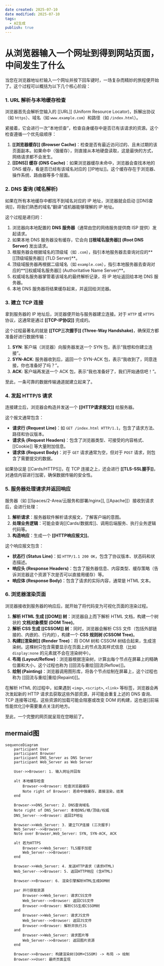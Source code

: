 ```yaml
---
date created: 2025-07-10
date modified: 2025-07-10
tags:
  - AI生成
publish: true
---
```


# 从浏览器输入一个网址到得到网站页面，中间发生了什么

当您在浏览器地址栏输入一个网址并按下回车键时，一场复杂而精妙的旅程便开始了。这个过程可以概括为以下几个核心阶段：

### 1. URL 解析与本地缓存检查

浏览器首先会解析您输入的 [[URL]] (Uniform Resource Locator)，拆解出协议（如 `https`）、域名（如 `www.example.com`）和路径（如 `/index.html`）。

紧接着，它会进行一次“本地侦查”，检查自身缓存中是否已有该请求的资源。这个检查遵循一个优先级顺序：

1. **[[浏览器缓存]] (Browser Cache)**：检查是否有最近访问过的、且未过期的该页面副本。如果命中（强缓存），则直接从本地硬盘读取，这是最快的方式，网络请求都不会发生。
2. **[[DNS]] 缓存 (DNS Cache)**：如果浏览器缓存未命中，浏览器会查找本地的 DNS 缓存，看是否已经有该域名对应的 [[IP地址]]。这个缓存存在于浏览器、操作系统、路由器等多个层面。

### 2. DNS 查询 (域名解析)

如果在所有本地缓存中都找不到域名对应的 IP 地址，浏览器就会启动 [[DNS查询]]，将我们熟悉的域名“翻译”成机器能够理解的 IP 地址。

这个过程是递归的：

1. 浏览器向本地配置的 **DNS 服务器**（通常由您的网络服务提供商 ISP 提供）发起请求。
2. 如果本地 DNS 服务器没有缓存，它会向 **[[根域名服务器]] (Root DNS Server)** 发出请求。
3. 根服务器会根据域名的顶级域（如 `.com`），指引本地服务器去查询对应的**[[顶级域服务器]] (TLD Server)**。
4. 顶级域服务器再根据二级域名（如 `example.com`），指引本地服务器去查询对应的**[[权威域名服务器]] (Authoritative Name Server)**。
5. 权威域名服务器掌管着该域名的最终解析记录，将 IP 地址返回给本地 DNS 服务器。
6. 本地 DNS 服务器将结果缓存起来，并返回给浏览器。

### 3. 建立 TCP 连接

拿到服务器的 IP 地址后，浏览器便开始与服务器建立连接。对于 `HTTP` 或 `HTTPS` 协议，这通常是通过 **[[TCP-IP协议]]** 完成的。

这个过程最著名的就是 **[[TCP三次握手]] (Three-Way Handshake)**，确保双方都准备好进行数据传输：

1. **SYN**: 客户端（浏览器）向服务器发送一个 SYN 包，表示“我想和你建立连接”。
2. **SYN-ACK**: 服务器收到后，返回一个 SYN-ACK 包，表示“我收到了，同意连接，你也准备好了吗？”。
3. **ACK**: 客户端再发送一个 ACK 包，表示“我也准备好了，我们开始通信吧！”。

至此，一条可靠的数据传输通道就建立起来了。

### 4. 发起 HTTP/S 请求

连接建立后，浏览器会构造并发送一个 **[[HTTP请求报文]]** 给服务器。

这个报文通常包含：

- **请求行 (Request Line)**：如 `GET /index.html HTTP/1.1`，包含了请求方法、路径和协议版本。
- **请求头 (Request Headers)**：包含了浏览器类型、可接受的内容格式、[[Cookie]] 等大量附加信息。
- **请求体 (Request Body)**：对于 `GET` 请求通常为空，但对于 `POST` 请求，则包含了需要提交的数据。

如果协议是 [[Cards/HTTPS]]，在 TCP 连接之上，还会进行 **[[TLS-SSL握手]]**，对通信内容进行加密，确保数据传输的安全性。

### 5. 服务器处理请求并返回响应

服务器（如 [[Spaces/2-Area/云服务和部署/nginx]], [[Apache]]）接收到请求后，会进行处理：

1. **解析请求**：服务器软件解析请求报文，了解客户端的意图。
2. **处理业务逻辑**：可能会查询[[Cards/数据库]]、调用后端服务、执行业务逻辑代码等。
3. **构造响应**：生成一个 **[[HTTP响应报文]]**。

这个响应报文包含：

- **状态行 (Status Line)**：如 `HTTP/1.1 200 OK`，包含了协议版本、状态码和状态描述。
- **响应头 (Response Headers)**：包含了服务器信息、内容类型、缓存策略（告诉浏览器这个资源下次是否可以直接用缓存）等。
- **响应体 (Response Body)**：包含了请求的实际内容，通常是 HTML 文本。

### 6. 浏览器渲染页面

浏览器接收到服务器的响应后，就开始了将代码变为可视化页面的渲染过程。

1. **解析 HTML 生成 [[DOM]] 树**：浏览器自上而下解析 HTML 文档，构建一个树状的 **文档对象模型 (DOM Tree)**。
2. **解析 CSS 生成 [[CSSOM]] 树**：同时，浏览器会解析 CSS 文件（包括外部链接的、内嵌的、行内的），构建一个 **CSS 规则树 (CSSOM Tree)**。
3. **构建[[渲染树]] (Render Tree)**：将 DOM 树和 CSSOM 树结合起来，生成渲染树。这棵树只包含需要显示在页面上的节点及其样式信息（比如 `display:none` 的元素就不会在渲染树中）。
4. **布局 (Layout/Reflow)**：浏览器根据渲染树，计算出每个节点在屏幕上的精确位置和大小，这个过程也称为 [[回流与重绘\|回流(Reflow)]]。
5. **绘制 (Painting)**：浏览器调用图形库，将各个节点绘制在屏幕上，这个过程也称为 [[回流与重绘\|重绘(Repaint)]]。

在解析 HTML 的过程中，如果遇到 `<img>`, `<script>`, `<link>` 等标签，浏览器会再次发起新的 HTTP 请求去获取这些外部资源，并可能会重复上述的 DNS 查询、TCP 连接等过程。这些资源的加载可能会阻塞或改变 DOM 的构建，这也是[[前端性能优化]]中需要重点关注的地方。

至此，一个完整的网页就呈现在您眼前了。

## mermaid图

```mermaid
sequenceDiagram
    participant User
    participant Browser
    participant DNS_Server as DNS Server
    participant Web_Server as Web Server

    User->>Browser: 1. 输入网址并回车

    alt 本地缓存检查
        Browser->>Browser: 检查浏览器缓存
        Note right of Browser: 若命中强缓存，直接渲染，结束
    end

    Browser->>DNS_Server: 2. DNS查询域名
    Note right of DNS_Server: 本地DNS/根/顶级/权威
    DNS_Server-->>Browser: 返回IP地址

    Browser->>Web_Server: 3. 建立TCP连接 (三次握手)
    Web_Server-->>Browser: 
    Note over Browser,Web_Server: SYN, SYN-ACK, ACK

    alt 若为HTTPS
        Browser->>Web_Server: TLS握手加密
        Web_Server-->>Browser: 
    end
    
    Browser->>Web_Server: 4. 发送HTTP请求 (请求HTML)
    Web_Server-->>Browser: 5. 返回HTTP响应 (含HTML)

    Browser->>Browser: 6. 渲染引擎解析HTML生成DOM树

    par 并行获取资源
        Browser->>Web_Server: 请求CSS文件
        Web_Server-->>Browser: 返回CSS文件
        Browser->>Browser: 解析CSS生成CSSOM树
    and
        Browser->>Web_Server: 请求JS文件
        Web_Server-->>Browser: 返回JS文件
        Browser->>Browser: 解析并执行JS
    and
        Browser->>Web_Server: 请求图片等
        Web_Server-->>Browser: 返回图片资源
    end

    Browser->>Browser: 构建渲染树(DOM+CSSOM) -> 布局 -> 绘制
    Browser->>User: 最终页面呈现
```
